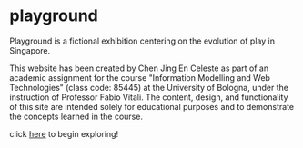 # playground
Playground is a fictional exhibition centering on the evolution of play in Singapore.

This website has been created by Chen Jing En Celeste as part of an academic assignment for the course "Information Modelling and Web Technologies" (class code: 85445) at the University of Bologna, under the instruction of Professor Fabio Vitali. The content, design, and functionality of this site are intended solely for educational purposes and to demonstrate the concepts learned in the course.

click [here](https://celvste.github.io/playground/home.html) to begin exploring!


